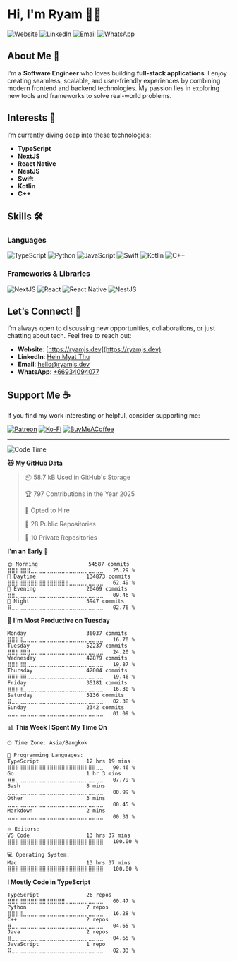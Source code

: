 # Hi, I'm Ryam 👋🏻

[![Website](https://img.shields.io/badge/Website-ryamjs.dev-blue?style=flat-square)](https://ryamjs.dev)
[![LinkedIn](https://img.shields.io/badge/LinkedIn-Hein%20Myat%20Thu-blue?style=flat-square&logo=linkedin)](https://www.linkedin.com/in/heinmyatthu/)
[![Email](https://img.shields.io/badge/Email-hello@ryamjs.dev-red?style=flat-square&logo=gmail)](mailto:hello@ryamjs.dev)
[![WhatsApp](https://img.shields.io/badge/WhatsApp-%2B66934094077-green?style=flat-square&logo=whatsapp)](https://wa.me/66934094077)

## About Me 🚀

I'm a **Software Engineer** who loves building **full-stack applications**. I enjoy creating seamless, scalable, and user-friendly experiences by combining modern frontend and backend technologies. My passion lies in exploring new tools and frameworks to solve real-world problems.

## Interests 🌟

I’m currently diving deep into these technologies:
- **TypeScript**
- **NextJS**
- **React Native**
- **NestJS**
- **Swift**
- **Kotlin**
- **C++**

## Skills 🛠️

### Languages
![TypeScript](https://img.shields.io/badge/TypeScript-3178C6?style=flat-square&logo=typescript&logoColor=white)
![Python](https://img.shields.io/badge/Python-3776AB?style=flat-square&logo=python&logoColor=white)
![JavaScript](https://img.shields.io/badge/JavaScript-F7DF1E?style=flat-square&logo=javascript&logoColor=black)
![Swift](https://img.shields.io/badge/Swift-FA7343?style=flat-square&logo=swift&logoColor=white)
![Kotlin](https://img.shields.io/badge/Kotlin-7F52FF?style=flat-square&logo=kotlin&logoColor=white)
![C++](https://img.shields.io/badge/C++-00599C?style=flat-square&logo=c%2B%2B&logoColor=white)

### Frameworks & Libraries
![NextJS](https://img.shields.io/badge/Next.js-000000?style=flat-square&logo=next.js&logoColor=white)
![React](https://img.shields.io/badge/React-61DAFB?style=flat-square&logo=react&logoColor=black)
![React Native](https://img.shields.io/badge/React%20Native-61DAFB?style=flat-square&logo=react&logoColor=black)
![NestJS](https://img.shields.io/badge/NestJS-E0234E?style=flat-square&logo=nestjs&logoColor=white)

## Let’s Connect! 🤝

I’m always open to discussing new opportunities, collaborations, or just chatting about tech. Feel free to reach out:

- **Website**: [https://ryamjs.dev](https://ryamjs.dev)
- **LinkedIn**: [Hein Myat Thu](https://www.linkedin.com/in/heinmyatthu/)
- **Email**: [hello@ryamjs.dev](mailto:hello@ryamjs.dev)
- **WhatsApp**: [+66934094077](https://wa.me/66934094077)

## Support Me ☕

If you find my work interesting or helpful, consider supporting me:

[![Patreon](https://img.shields.io/badge/Patreon-F96854?style=for-the-badge&logo=patreon&logoColor=white)](https://patreon.com/4cc3ssX)
[![Ko-Fi](https://img.shields.io/badge/Ko--fi-F16061?style=for-the-badge&logo=ko-fi&logoColor=white)](https://ko-fi.com/ryamjs_dev)
[![BuyMeACoffee](https://img.shields.io/badge/Buy%20Me%20a%20Coffee-ffdd00?style=for-the-badge&logo=buy-me-a-coffee&logoColor=black)](https://buymeacoffee.com/ryamjs.dev)

---
<!--START_SECTION:waka-->
![Code Time](http://img.shields.io/badge/Code%20Time-832%20hrs%2010%20mins-blue)

**🐱 My GitHub Data** 

> 📦 58.7 kB Used in GitHub's Storage 
 > 
> 🏆 797 Contributions in the Year 2025
 > 
> 💼 Opted to Hire
 > 
> 📜 28 Public Repositories 
 > 
> 🔑 10 Private Repositories 
 > 
**I'm an Early 🐤** 

```text
🌞 Morning                54587 commits       ⣿⣿⣿⣿⣿⣿⣀⣀⣀⣀⣀⣀⣀⣀⣀⣀⣀⣀⣀⣀⣀⣀⣀⣀⣀   25.29 % 
🌆 Daytime                134873 commits      ⣿⣿⣿⣿⣿⣿⣿⣿⣿⣿⣿⣿⣿⣿⣿⣿⣀⣀⣀⣀⣀⣀⣀⣀⣀   62.49 % 
🌃 Evening                20409 commits       ⣿⣿⣀⣀⣀⣀⣀⣀⣀⣀⣀⣀⣀⣀⣀⣀⣀⣀⣀⣀⣀⣀⣀⣀⣀   09.46 % 
🌙 Night                  5947 commits        ⣿⣀⣀⣀⣀⣀⣀⣀⣀⣀⣀⣀⣀⣀⣀⣀⣀⣀⣀⣀⣀⣀⣀⣀⣀   02.76 % 
```
📅 **I'm Most Productive on Tuesday** 

```text
Monday                   36037 commits       ⣿⣿⣿⣿⣀⣀⣀⣀⣀⣀⣀⣀⣀⣀⣀⣀⣀⣀⣀⣀⣀⣀⣀⣀⣀   16.70 % 
Tuesday                  52237 commits       ⣿⣿⣿⣿⣿⣿⣀⣀⣀⣀⣀⣀⣀⣀⣀⣀⣀⣀⣀⣀⣀⣀⣀⣀⣀   24.20 % 
Wednesday                42879 commits       ⣿⣿⣿⣿⣿⣀⣀⣀⣀⣀⣀⣀⣀⣀⣀⣀⣀⣀⣀⣀⣀⣀⣀⣀⣀   19.87 % 
Thursday                 42004 commits       ⣿⣿⣿⣿⣿⣀⣀⣀⣀⣀⣀⣀⣀⣀⣀⣀⣀⣀⣀⣀⣀⣀⣀⣀⣀   19.46 % 
Friday                   35181 commits       ⣿⣿⣿⣿⣀⣀⣀⣀⣀⣀⣀⣀⣀⣀⣀⣀⣀⣀⣀⣀⣀⣀⣀⣀⣀   16.30 % 
Saturday                 5136 commits        ⣿⣀⣀⣀⣀⣀⣀⣀⣀⣀⣀⣀⣀⣀⣀⣀⣀⣀⣀⣀⣀⣀⣀⣀⣀   02.38 % 
Sunday                   2342 commits        ⣀⣀⣀⣀⣀⣀⣀⣀⣀⣀⣀⣀⣀⣀⣀⣀⣀⣀⣀⣀⣀⣀⣀⣀⣀   01.09 % 
```


📊 **This Week I Spent My Time On** 

```text
🕑︎ Time Zone: Asia/Bangkok

💬 Programming Languages: 
TypeScript               12 hrs 19 mins      ⣿⣿⣿⣿⣿⣿⣿⣿⣿⣿⣿⣿⣿⣿⣿⣿⣿⣿⣿⣿⣿⣿⣿⣀⣀   90.46 % 
Go                       1 hr 3 mins         ⣿⣿⣀⣀⣀⣀⣀⣀⣀⣀⣀⣀⣀⣀⣀⣀⣀⣀⣀⣀⣀⣀⣀⣀⣀   07.79 % 
Bash                     8 mins              ⣀⣀⣀⣀⣀⣀⣀⣀⣀⣀⣀⣀⣀⣀⣀⣀⣀⣀⣀⣀⣀⣀⣀⣀⣀   00.99 % 
Other                    3 mins              ⣀⣀⣀⣀⣀⣀⣀⣀⣀⣀⣀⣀⣀⣀⣀⣀⣀⣀⣀⣀⣀⣀⣀⣀⣀   00.45 % 
Markdown                 2 mins              ⣀⣀⣀⣀⣀⣀⣀⣀⣀⣀⣀⣀⣀⣀⣀⣀⣀⣀⣀⣀⣀⣀⣀⣀⣀   00.31 % 

🔥 Editors: 
VS Code                  13 hrs 37 mins      ⣿⣿⣿⣿⣿⣿⣿⣿⣿⣿⣿⣿⣿⣿⣿⣿⣿⣿⣿⣿⣿⣿⣿⣿⣿   100.00 % 

💻 Operating System: 
Mac                      13 hrs 37 mins      ⣿⣿⣿⣿⣿⣿⣿⣿⣿⣿⣿⣿⣿⣿⣿⣿⣿⣿⣿⣿⣿⣿⣿⣿⣿   100.00 % 
```

**I Mostly Code in TypeScript** 

```text
TypeScript               26 repos            ⣿⣿⣿⣿⣿⣿⣿⣿⣿⣿⣿⣿⣿⣿⣿⣀⣀⣀⣀⣀⣀⣀⣀⣀⣀   60.47 % 
Python                   7 repos             ⣿⣿⣿⣿⣀⣀⣀⣀⣀⣀⣀⣀⣀⣀⣀⣀⣀⣀⣀⣀⣀⣀⣀⣀⣀   16.28 % 
C++                      2 repos             ⣿⣀⣀⣀⣀⣀⣀⣀⣀⣀⣀⣀⣀⣀⣀⣀⣀⣀⣀⣀⣀⣀⣀⣀⣀   04.65 % 
Java                     2 repos             ⣿⣀⣀⣀⣀⣀⣀⣀⣀⣀⣀⣀⣀⣀⣀⣀⣀⣀⣀⣀⣀⣀⣀⣀⣀   04.65 % 
JavaScript               1 repo              ⣿⣀⣀⣀⣀⣀⣀⣀⣀⣀⣀⣀⣀⣀⣀⣀⣀⣀⣀⣀⣀⣀⣀⣀⣀   02.33 % 
```




<!--END_SECTION:waka-->

<!---
4cc3ssX/4cc3ssX is a ✨ special ✨ repository because its `README.md` (this file) appears on your GitHub profile.
You can click the Preview link to take a look at your changes.
--->
